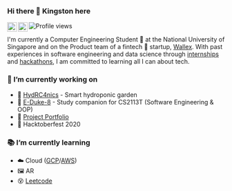 <!--
**kstonekuan/kstonekuan** is a ✨ _special_ ✨ repository because its `README.md` (this file) appears on your GitHub profile.

Here are some ideas to get you started:

- 🔭 I’m currently working on ...
- 🌱 I’m currently learning ...
- 👯 I’m looking to collaborate on ...
- 🤔 I’m looking for help with ...
- 💬 Ask me about ...
- 📫 How to reach me: ...
- 😄 Pronouns: ...
- ⚡ Fun fact: ...
-->

### Hi there 👋 Kingston here

<a href="https://www.linkedin.com/in/kingston-kuan/">
    <img align="left" alt="LinkedIn" width="22px" src="https://cdn.jsdelivr.net/npm/simple-icons@v3/icons/linkedin.svg" />
</a>

<a href="https://t.me/kstonekuan">
  <img align="left" alt="Telegram" width="22px" src="https://cdn.jsdelivr.net/npm/simple-icons@v3/icons/telegram.svg" />
</a>

![Profile views](https://gpvc.arturio.dev/kstonekuan)

I'm currently a Computer Engineering Student 🔌 at the National University of Singapore and on the Product team of a fintech 💱 startup, [Wallex](https://wallex.asia/sg/). With past experiences in software engineering and data science through [internships](https://www.linkedin.com/in/kingston-kuan/) and [hackathons](https://devpost.com/kstonekuan), I am committed to learning all I can about tech.

### 🔭 I’m currently working on

- 🌱 [HydRC4nics](https://github.com/OrcaTech-RC4/HydRC4nics) - Smart hydroponic garden
- 🤖 [E-Duke-8](https://github.com/AY2021S1-CS2113T-F12-3/tp) - Study companion for CS2113T (Software Engineering & OOP)
- 📑 [Project Portfolio](https://kingst.online/)
- 👾 Hacktoberfest 2020

### 📚 I’m currently learning

- ☁️ Cloud ([GCP](https://google.qwiklabs.com/public_profiles/43304000-3872-4b46-b1f2-24944a096821)/[AWS](https://credentials.edx.org/credentials/53cb7c5b4f8944da96d4d80c579fe95a/))
- 🖼️ AR
- 😵 [Leetcode](https://leetcode.com/kstonekuan/) 
